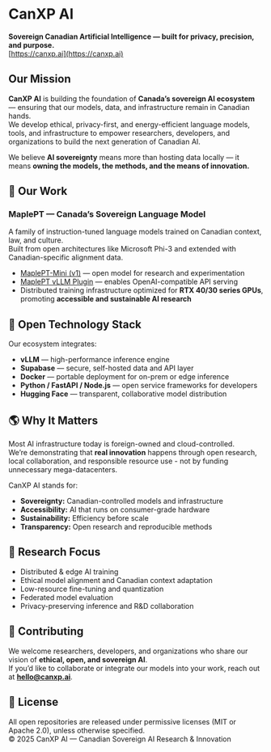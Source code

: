 # CanXP AI

**Sovereign Canadian Artificial Intelligence — built for privacy, precision, and purpose.**  
[https://canxp.ai](https://canxp.ai)

## Our Mission

**CanXP AI** is building the foundation of **Canada’s sovereign AI ecosystem** — ensuring that our models, data, and infrastructure remain in Canadian hands.  
We develop ethical, privacy-first, and energy-efficient language models, tools, and infrastructure to empower researchers, developers, and organizations to build the next generation of Canadian AI.

We believe **AI sovereignty** means more than hosting data locally — it means **owning the models, the methods, and the means of innovation.**

## 🧠 Our Work

### **MaplePT — Canada’s Sovereign Language Model**
A family of instruction-tuned language models trained on Canadian context, law, and culture.  
Built from open architectures like Microsoft Phi-3 and extended with Canadian-specific alignment data.  
- [MaplePT-Mini (v1)](https://huggingface.co/canxp-ai/canxpai-maplept-mini-v1) — open model for research and experimentation  
- [MaplePT vLLM Plugin](https://github.com/CanXPAI/vllm_maplept_plugin) — enables OpenAI-compatible API serving  
- Distributed training infrastructure optimized for **RTX 40/30 series GPUs**, promoting **accessible and sustainable AI research**

## 🧩 Open Technology Stack

Our ecosystem integrates:
- **vLLM** — high-performance inference engine  
- **Supabase** — secure, self-hosted data and API layer  
- **Docker** — portable deployment for on-prem or edge inference  
- **Python / FastAPI / Node.js** — open service frameworks for developers  
- **Hugging Face** — transparent, collaborative model distribution  

## 🌎 Why It Matters

Most AI infrastructure today is foreign-owned and cloud-controlled.  
We’re demonstrating that **real innovation** happens through open research, local collaboration, and responsible resource use - not by funding unnecessary mega-datacenters.

CanXP AI stands for:
- **Sovereignty:** Canadian-controlled models and infrastructure  
- **Accessibility:** AI that runs on consumer-grade hardware  
- **Sustainability:** Efficiency before scale  
- **Transparency:** Open research and reproducible methods  

## 🔬 Research Focus

- Distributed & edge AI training  
- Ethical model alignment and Canadian context adaptation  
- Low-resource fine-tuning and quantization  
- Federated model evaluation  
- Privacy-preserving inference and R&D collaboration  

## 🤝 Contributing

We welcome researchers, developers, and organizations who share our vision of **ethical, open, and sovereign AI**.  
If you’d like to collaborate or integrate our models into your work, reach out at **[hello@canxp.ai](mailto:hello@canxp.ai)**.

## 🪪 License

All open repositories are released under permissive licenses (MIT or Apache 2.0), unless otherwise specified.  
© 2025 CanXP AI — Canadian Sovereign AI Research & Innovation
